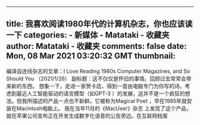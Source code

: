 
---
title: 我喜欢阅读1980年代的计算机杂志，你也应该读一下
categories: 
    - 新媒体
    - Matataki - 收藏夹
author: Matataki - 收藏夹
comments: false
date: Mon, 08 Mar 2021 03:20:32 GMT
thumbnail: 
---

<div>   
编译自连线杂志的文章：I Love Reading 1980s Computer Magazines, and So Should You （2021/1/26） 副标题：这不仅仅是怀旧的事情。回顾过去常常会带来新的东西。  想象一下，走进一家贺卡店，得到一首由电脑专门为你写的诗。考虑到最近人工智能驱动的语言模型（如GPT-3 ）的发展，这并不是一个疯狂的想法。但我所描述的产品一点也不新鲜。它被称为Magical Poet ，早在1985年就安装在Macintosh电脑上。 我在当年11月的《MacUser》杂志 上发现了这个产品，就在苹果公司宣布正在开发生成数字化语音的公告旁边。在互联网档案  
</div>
            